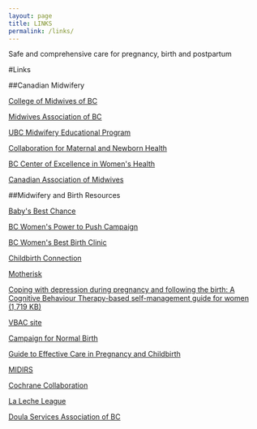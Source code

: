 ```yaml
---
layout: page
title: LINKS
permalink: /links/
---
```


<aside>
    <span class="safe">Safe</span> 
    <span class="and">and</span> 
    <span class="comprehensive">comprehensive care</span> 
    <span class="forpregnancy tk-cronos-pro">for pregnancy, birth and postpartum</span>
</aside>

#Links

##Canadian Midwifery

[College of Midwives of BC](http://www.cmbc.bc.ca/)

[Midwives Association of BC](http://www.bcmidwives.com/)

[UBC Midwifery Educational Program](http://www.midwifery.ubc.ca/)

[Collaboration for Maternal and Newborn Health](http://www.cmnh.ca/)

[BC Center of Excellence in Women's Health](http://www.bccewh.bc.ca/)

[Canadian Association of Midwives](http://www.canadianmidwives.org/)


##Midwifery and Birth Resources

[Baby's Best Chance](http://www.bestchance.gov.bc.ca/)

[BC Women's Power to Push Campaign](http://www.powertopush.ca/)

[BC Women's Best Birth Clinic](http://www.powertopush.ca/best-birth-clinic/about-best-birth-clinic/)

[Childbirth Connection](http://www.maternitywise.org/)

[Motherisk](http://www.motherisk.org/)

[Coping with depression during pregnancy and following the birth:
A Cognitive Behaviour Therapy-based self-management guide for women (1,719 KB)](http://www.midwivesinvancouver.ca/docs/bcrmh_coping_final_web2.zip)

[VBAC site](http://www.vbac.com/)

[Campaign for Normal Birth](http://www.rcmnormalbirth.org.uk/)

[Guide to Effective Care in Pregnancy and Childbirth](http://www.maternitywise.org/guide)

[MIDIRS](http://www.midirs.org/)

[Cochrane Collaboration](http://www.cochrane.org/)

[La Leche League](http://www.lllc.ca/)

[Doula Services Association of BC](http://www.bcdoulas.org/)
  
